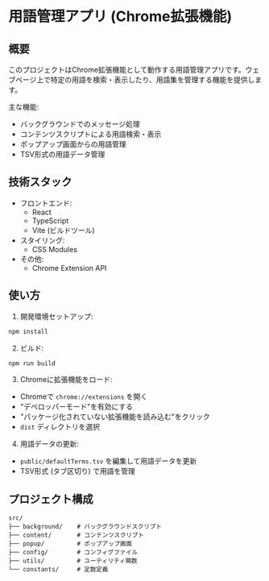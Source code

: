 # 用語管理アプリ (Chrome拡張機能)

## 概要
このプロジェクトはChrome拡張機能として動作する用語管理アプリです。ウェブページ上で特定の用語を検索・表示したり、用語集を管理する機能を提供します。

主な機能:
- バックグラウンドでのメッセージ処理
- コンテンツスクリプトによる用語検索・表示
- ポップアップ画面からの用語管理
- TSV形式の用語データ管理

## 技術スタック
- フロントエンド:
  - React
  - TypeScript
  - Vite (ビルドツール)
- スタイリング:
  - CSS Modules
- その他:
  - Chrome Extension API

## 使い方
1. 開発環境セットアップ:
```bash
npm install
```

2. ビルド:
```bash
npm run build
```

3. Chromeに拡張機能をロード:
- Chromeで `chrome://extensions` を開く
- "デベロッパーモード"を有効にする
- "パッケージ化されていない拡張機能を読み込む"をクリック
- `dist` ディレクトリを選択

4. 用語データの更新:
- `public/defaultTerms.tsv` を編集して用語データを更新
- TSV形式 (タブ区切り) で用語を管理

## プロジェクト構成
```
src/
├── background/    # バックグラウンドスクリプト
├── content/       # コンテンツスクリプト
├── popup/         # ポップアップ画面
├── config/        # コンフィグファイル
├── utils/         # ユーティリティ関数
└── constants/     # 定数定義
```
